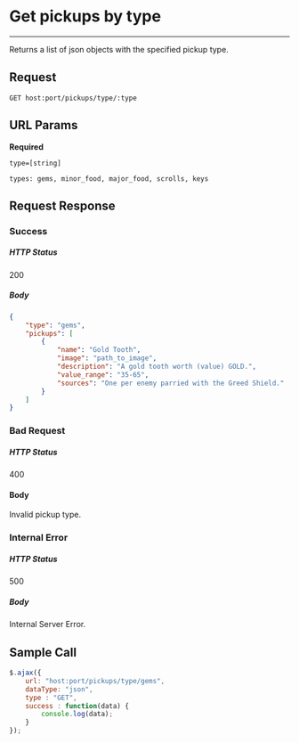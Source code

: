 # Get pickups by type
---

Returns a list of json objects with the specified pickup type.

## Request

`GET host:port/pickups/type/:type`

## URL Params

**Required**

`type=[string]`

`types: gems, minor_food, major_food, scrolls, keys`

## Request Response

### Success

##### HTTP Status

200

##### Body

```json
{
    "type": "gems",
    "pickups": [
        {
            "name": "Gold Tooth",
            "image": "path_to_image",
            "description": "A gold tooth worth (value) GOLD.",
            "value_range": "35-65",
            "sources": "One per enemy parried with the Greed Shield."
        }
    ]
}

```

### Bad Request

##### HTTP Status

400

#### Body

Invalid pickup type.

### Internal Error

##### HTTP Status

500

##### Body

Internal Server Error.

## Sample Call

```javascript
$.ajax({
    url: "host:port/pickups/type/gems",
    dataType: "json",
    type : "GET",
    success : function(data) {
        console.log(data);
    }
});
```
